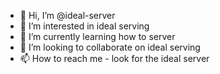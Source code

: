 - 👋 Hi, I’m @ideal-server
- 👀 I’m interested in ideal serving
- 🌱 I’m currently learning how to server
- 💞️ I’m looking to collaborate on ideal serving
- 📫 How to reach me - look for the ideal server

<!---
ideal-server/ideal-server is a ✨ special ✨ repository because its `README.md` (this file) appears on your GitHub profile.
You can click the Preview link to take a look at your changes.
--->
